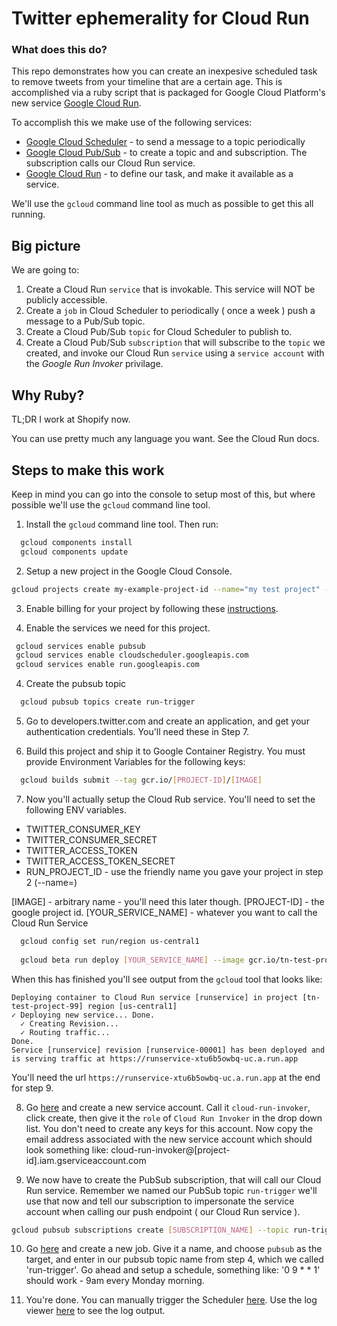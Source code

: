 # Twitter ephemerality for Cloud Run

### What does this do? 

This repo demonstrates how you can create an inexpesive scheduled task to remove tweets from your timeline that are a certain age. This is accomplished via a ruby script that is packaged for Google Cloud Platform's new service [Google Cloud Run](https://cloud.google.com/run/). 

To accomplish this we make use of the following services: 

- [Google Cloud Scheduler](https://cloud.google.com/scheduler/) - to send a message to a topic periodically
- [Google Cloud Pub/Sub](https://cloud.google.com/pubsub/) - to create a topic and and subscription. The subscription calls our Cloud Run service.
- [Google Cloud Run](https://cloud.google.com/run/) - to define our task, and make it available as a service.

We'll use the `gcloud` command line tool as much as possible to get this all running. 

## Big picture

We are going to: 

1. Create a Cloud Run `service` that is invokable. This service will NOT be publicly accessible. 
2. Create a `job` in Cloud Scheduler to periodically ( once a week ) push a message to a Pub/Sub topic.
3. Create a Cloud Pub/Sub `topic` for Cloud Scheduler to publish to.
4. Create a Cloud Pub/Sub `subscription` that will subscribe to the `topic` we created, and invoke our Cloud Run `service` using a `service account` with the _Google Run Invoker_ privilage. 

## Why Ruby?

TL;DR I work at Shopify now. 

You can use pretty much any language you want. See the Cloud Run docs.

## Steps to make this work

Keep in mind you can go into the console to setup most of this, but where possible we'll use the `gcloud` command line tool. 

1. Install the `gcloud` command line tool. Then run: 

```bash
  gcloud components install
  gcloud components update
```
2. Setup a new project in the Google Cloud Console. 

```bash
gcloud projects create my-example-project-id --name="my test project" --set-as-default
```
3. Enable billing for your project by following these [instructions](https://cloud.google.com/billing/docs/how-to/modify-project#enable_billing_for_a_new_project).

3. Enable the services we need for this project.
```bash
 gcloud services enable pubsub
 gcloud services enable cloudscheduler.googleapis.com
 gcloud services enable run.googleapis.com
```

4. Create the pubsub topic
```bash
  gcloud pubsub topics create run-trigger
```

5. Go to developers.twitter.com and create an application, and get your authentication credentials. You'll need these in Step 7.

6. Build this project and ship it to Google Container Registry. You must provide Environment Variables for the following keys: 
```bash
  gcloud builds submit --tag gcr.io/[PROJECT-ID]/[IMAGE]
```

7. Now you'll actually setup the Cloud Rub service. You'll need to set the following ENV variables.

- TWITTER_CONSUMER_KEY
- TWITTER_CONSUMER_SECRET
- TWITTER_ACCESS_TOKEN
- TWITTER_ACCESS_TOKEN_SECRET
- RUN_PROJECT_ID - use the friendly name you gave your project in step 2 (--name=)

[IMAGE] - arbitrary name - you'll need this later though.
[PROJECT-ID] - the google project id.
[YOUR_SERVICE_NAME] - whatever you want to call the Cloud Run Service

```bash
  gcloud config set run/region us-central1
  
  gcloud beta run deploy [YOUR_SERVICE_NAME] --image gcr.io/tn-test-project-99/runservice --update-env-vars RUN_PROJECT_ID=YOUR_PROJECT_ID,TWITTER_CONSUMER_KEY=VALUE1,TWITTER_CONSUMER_SECRET=VALUE2,TWITTER_ACCESS_TOKEN=VALUE3,TWITTER_ACCESS_TOKEN_SECRET=VALUE4 --quiet
```

When this has finished you'll see output from the `gcloud` tool that looks like: 

```
Deploying container to Cloud Run service [runservice] in project [tn-test-project-99] region [us-central1]
✓ Deploying new service... Done.                                                                                                                                                                                            
  ✓ Creating Revision...                                                                                                                                                                                                    
  ✓ Routing traffic...                                                                                                                                                                                                      
Done.                                                                                                                                                                                                                       
Service [runservice] revision [runservice-00001] has been deployed and is serving traffic at https://runservice-xtu6b5owbq-uc.a.run.app
```

You'll need the url `https://runservice-xtu6b5owbq-uc.a.run.app` at the end for step 9.

8. Go [here](https://console.cloud.google.com/iam-admin/serviceaccounts) and create a new service account. Call it `cloud-run-invoker`, click create, then give it the `role` of `Cloud Run Invoker` in the drop down list. You don't need to create any keys for this account. Now copy the email address associated with the new service account which should look something like: cloud-run-invoker@[project-id].iam.gserviceaccount.com	

9. We now have to create the PubSub subscription, that will call our Cloud Run service. Remember we named our PubSub topic `run-trigger` we'll use that now and tell our subscription to impersonate the service account when calling our push endpoint ( our Cloud Run service ). 

```bash
gcloud pubsub subscriptions create [SUBSCRIPTION_NAME] --topic run-trigger --topic-project=[PROJECT-ID] --ack-deadline=20 --push-endpoint=[URL_FROM_LAST_STEP] --impersonate-service-account=[SERVICE-ACCOUNT-EMAIL]
```

10. Go [here](https://console.cloud.google.com/cloudscheduler) and create a new job. Give it a name, and choose `pubsub` as the target, and enter in our pubsub topic name from step 4, which we called 'run-trigger'. Go ahead and setup a schedule, something like: '0 9 * * 1' should work - 9am every Monday morning.

11. You're done. You can manually trigger the Scheduler [here](https://console.cloud.google.com/cloudscheduler). Use the log viewer [here](https://console.cloud.google.com/logs/viewer) to see the log output. 
